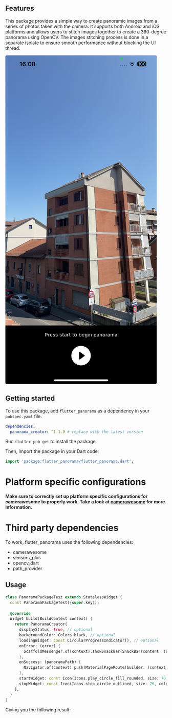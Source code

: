 ## Features

This package provides a simple way to create panoramic images from a series of photos taken with the camera. It supports both Android and iOS platforms and allows users to stitch images together to create a 360-degree panorama using OpenCV.
The images stitching process is done in a separate isolate to ensure smooth performance without blocking the UI thread.

![Panorama Creator Interface](screenshots/example_screenshot.jpeg)

## Getting started

To use this package, add `flutter_panorama` as a dependency in your `pubspec.yaml` file.

```yaml
dependencies:
  panorama_creator: ^1.1.0 # replace with the latest version
```

Run `flutter pub get` to install the package.

Then, import the package in your Dart code:

```dart
import 'package:flutter_panorama/flutter_panorama.dart';
```

# Platform specific configurations

**Make sure to correctly set up platform specific configurations for camerawesome to properly work.
Take a look at [camerawesome](https://pub.dev/packages/camerawesome) for more information.**

# Third party dependencies

To work, flutter_panorama uses the following dependencies:
- camerawesome
- sensors_plus
- opencv_dart
- path_provider

## Usage

```dart
class PanoramaPackageTest extends StatelessWidget {
  const PanoramaPackageTest({super.key});

  @override
  Widget build(BuildContext context) {
    return PanoramaCreator(
      displayStatus: true, // optional
      backgroundColor: Colors.black, // optional
      loadingWidget: const CircularProgressIndicator(), // optional
      onError: (error) {
        ScaffoldMessenger.of(context).showSnackBar(SnackBar(content: Text('Panorama error: $error')));
      },
      onSuccess: (panoramaPath) {
        Navigator.of(context).push(MaterialPageRoute(builder: (context) => MyPanoramaViewer(file: File(panoramaPath))));
      },
      startWidget: const Icon(Icons.play_circle_fill_rounded, size: 70, color: Colors.white),
      stopWidget: const Icon(Icons.stop_circle_outlined, size: 70, color: Colors.white),
    );
  }
}
```

Giving you the following result:
